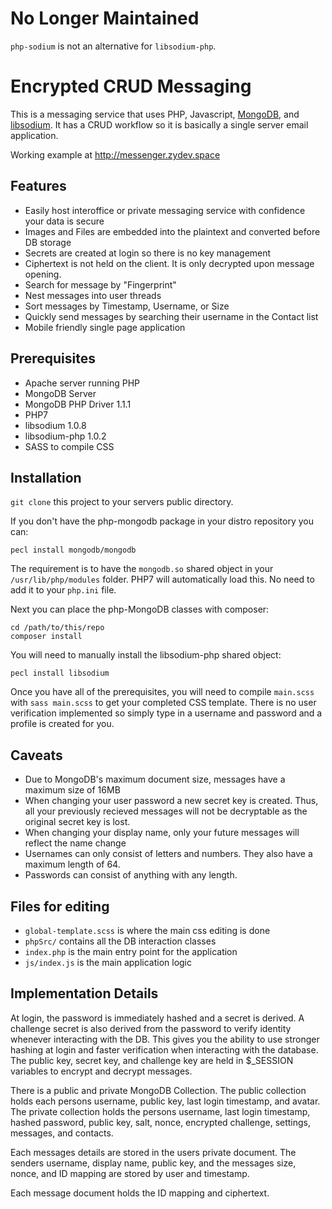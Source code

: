 # No Longer Maintained

`php-sodium` is not an alternative for `libsodium-php`.

# Encrypted CRUD Messaging

This is a messaging service that uses PHP, Javascript, [MongoDB](https://github.com/mongodb/mongo), and [libsodium](https://github.com/jedisct1/libsodium). It has a CRUD workflow so it is basically a single server email application.

Working example at http://messenger.zydev.space

## Features

* Easily host interoffice or private messaging service with confidence your data is secure
* Images and Files are embedded into the plaintext and converted before DB storage
* Secrets are created at login so there is no key management
* Ciphertext is not held on the client. It is only decrypted upon message opening.
* Search for message by "Fingerprint"
* Nest messages into user threads
* Sort messages by Timestamp, Username, or Size
* Quickly send messages by searching their username in the Contact list
* Mobile friendly single page application

## Prerequisites

* Apache server running PHP
* MongoDB Server
* MongoDB PHP Driver 1.1.1
* PHP7
* libsodium 1.0.8
* libsodium-php 1.0.2
* SASS to compile CSS

## Installation
`git clone` this project to your servers public directory.


If you don't have the php-mongodb package in your distro repository you can:
```
pecl install mongodb/mongodb
```
The requirement is to have the `mongodb.so` shared object in your `/usr/lib/php/modules` folder. PHP7 will automatically load this. No need to add it to your `php.ini` file.

Next you can place the php-MongoDB classes with composer:
```
cd /path/to/this/repo
composer install
```

You will need to manually install the libsodium-php shared object:
```
pecl install libsodium
```

Once you have all of the prerequisites, you will need to compile `main.scss` with `sass main.scss` to get your completed CSS template. There is no user verification implemented so simply type in a username and password and a profile is created for you.

## Caveats

* Due to MongoDB's maximum document size, messages have a maximum size of 16MB
* When changing your user password a new secret key is created. Thus, all your previously recieved messages will not be decryptable as the original secret key is lost.
* When changing your display name, only your future messages will reflect the name change
* Usernames can only consist of letters and numbers. They also have a maximum length of 64.
* Passwords can consist of anything with any length.

## Files for editing

* `global-template.scss` is where the main css editing is done
* `phpSrc/` contains all the DB interaction classes
* `index.php` is the main entry point for the application
* `js/index.js` is the main application logic


## Implementation Details

At login, the password is immediately hashed and a secret is derived. A challenge secret is also derived from the password to verify identity whenever interacting with the DB. This gives you the ability to use stronger hashing at login and faster verification when interacting with the database. The public key, secret key, and challenge key are held in $_SESSION variables to encrypt and decrypt messages.

There is a public and private MongoDB Collection. The public collection holds each persons username, public key, last login timestamp, and avatar. The private collection holds the persons username, last login timestamp, hashed password, public key, salt, nonce, encrypted challenge, settings, messages, and contacts.

Each messages details are stored in the users private document. The senders username, display name, public key, and the messages size, nonce, and ID mapping are stored by user and timestamp.

Each message document holds the ID mapping and ciphertext.
